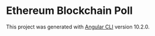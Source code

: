 # Ethereum Blockchain Poll

This project was generated with [Angular CLI](https://github.com/angular/angular-cli) version 10.2.0.
